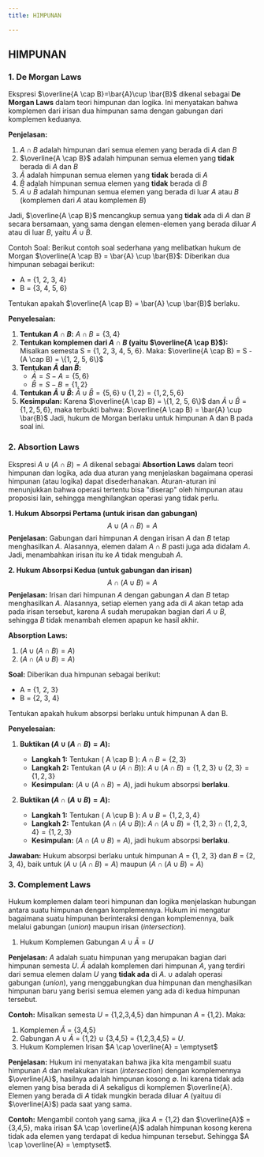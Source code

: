 ```yaml
---
title: HIMPUNAN

---
```



    
## HIMPUNAN

### 1. **De Morgan Laws**
Ekspresi $\overline{A \cap B}=\bar{A}\cup \bar{B}$ dikenal sebagai **De Morgan Laws** dalam teori himpunan dan logika. Ini menyatakan bahwa komplemen dari irisan dua himpunan sama dengan gabungan dari komplemen keduanya.

**Penjelasan:**
1. $A\cap B$ adalah himpunan dari semua elemen      yang berada di $A$ dan $B$
2. $\overline{A \cap B}$ adalah himpunan semua      elemen yang **tidak** berada di $A$ dan $B$
3. $\bar{A}$ adalah himpunan semua elemen yang      **tidak** berada di $A$
4. $\bar{B}$ adalah himpunan semua elemen yang      **tidak** berada di $B$
5. $\bar{A}\cup \bar{B}$ adalah himpunan semua      elemen yang berada di luar $A$ atau $B$          (komplemen dari $A$ atau komplemen $B$)

Jadi, $\overline{A \cap B}$ mencangkup semua yang **tidak** ada di $A$ dan $B$ secara bersamaan, yang sama dengan elemen-elemen yang berada diluar $A$ atau di luar $B$, yaitu $\bar{A}\cup \bar{B}$. 

Contoh Soal:
Berikut contoh soal sederhana yang melibatkan hukum de Morgan $\overline{A \cap B} = \bar{A} \cup \bar{B}$:
Diberikan dua himpunan sebagai berikut:
- A = {1, 2, 3, 4}
- B = {3, 4, 5, 6}

Tentukan apakah $\overline{A \cap B} = \bar{A} \cup \bar{B}$ berlaku.

**Penyelesaian:**
1. **Tentukan $A \cap B$:**
   $A \cap B = \{3, 4\}$
2. **Tentukan komplemen dari $A \cap B$ (yaitu $\overline{A \cap B}$):**
   Misalkan semesta S = {1, 2, 3, 4, 5, 6}. Maka:
   $\overline{A \cap B} = S - (A \cap B) = \{1, 2, 5, 6\}$
3. **Tentukan $\bar{A}$ dan $\bar{B}$:**
   - $\bar{A} = S - A = \{5, 6\}$
   - $\bar{B} = S - B = \{1, 2\}$
4. **Tentukan $\bar{A} \cup \bar{B}$:**
   $\bar{A} \cup \bar{B} = \{5, 6\} \cup \{1, 2\} = \{1, 2, 5, 6\}$
5. **Kesimpulan:**
   Karena $\overline{A \cap B} = \{1, 2, 5, 6\}$ dan $\bar{A} \cup \bar{B} = \{1, 2, 5, 6\}$, maka terbukti bahwa:
  $\overline{A \cap B} = \bar{A} \cup \bar{B}$
Jadi, hukum de Morgan berlaku untuk himpunan A dan B pada soal ini.


### **2. Absortion Laws**
Ekspresi $A \cup(A\cap B)=A$ dikenal sebagai **Absortion Laws** dalam teori himpunan dan logika, ada dua aturan yang menjelaskan bagaimana operasi himpunan (atau logika) dapat disederhanakan. Aturan-aturan ini menunjukkan bahwa operasi tertentu bisa "diserap" oleh himpunan atau proposisi lain, sehingga menghilangkan operasi yang tidak perlu.

**1. Hukum Absorpsi Pertama (untuk irisan dan gabungan)**
$$A \cup(A\cap B)=A$$
**Penjelasan:** Gabungan dari himpunan $A$ dengan irisan $A$ dan $B$ tetap menghasilkan $A$. Alasannya, elemen dalam $A\cap B$ pasti juga ada didalam $A$. Jadi, menambahkan irisan itu ke $A$ tidak mengubah $A$.

**2. Hukum Absorpsi Kedua (untuk gabungan dan irisan)**
$$A \cap(A\cup B)=A$$
**Penjelasan:** Irisan dari himpunan $A$ dengan gabungan $A$ dan $B$ tetap menghasilkan $A$. Alasannya, setiap elemen yang ada di $A$ akan tetap ada pada irisan tersebut, karena $A$ sudah merupakan bagian dari $A\cup B$, sehingga $B$ tidak menambah elemen apapun ke hasil akhir.
    
**Absorption Laws:**
1. $( A \cup (A \cap B) = A)$
2. $( A \cap (A \cup B) = A)$

**Soal:**
Diberikan dua himpunan sebagai berikut:
- A = {1, 2, 3}
- B = {2, 3, 4}

Tentukan apakah hukum absorpsi berlaku untuk himpunan A dan B.

**Penyelesaian:**

1. **Buktikan $( A \cup (A \cap B) = A)$:**
   - **Langkah 1:** Tentukan \( A \cap B \):
     $A \cap B = \{2, 3\}$
   - **Langkah 2:** Tentukan $( A \cup (A \cap B) )$:
     $A \cup (A \cap B) = \{1, 2, 3\} \cup \{2, 3\} = \{1, 2, 3\}$
   - **Kesimpulan:** $( A \cup (A \cap B) = A)$, jadi hukum absorpsi **berlaku**.

2. **Buktikan $( A \cap (A \cup B) = A)$:**
   - **Langkah 1:** Tentukan \( A \cup B \):
     $A \cup B = \{1, 2, 3, 4\}$
   - **Langkah 2:** Tentukan $( A \cap (A \cup B))$:
     $A \cap (A \cup B) = \{1, 2, 3\} \cap \{1, 2, 3, 4\} = \{1, 2, 3\}$
   - **Kesimpulan:** $( A \cap (A \cup B) = A)$, jadi hukum absorpsi **berlaku**.

**Jawaban:**
Hukum absorpsi berlaku untuk himpunan $A$ = {1, 2, 3} dan $B$ = {2, 3, 4}, baik untuk $( A \cup (A \cap B) = A)$ maupun $( A \cap (A \cup B) = A )$
    
    
### **3. Complement Laws**
Hukum komplemen dalam teori himpunan dan logika menjelaskan hubungan antara suatu himpunan dengan komplemennya. Hukum ini mengatur bagaimana suatu himpunan berinteraksi dengan komplemennya, baik melalui gabungan (*union*) maupun irisan (*intersection*).

1. Hukum Komplemen Gabungan
$A\cup \bar{A}=U$

**Penjelasan:** 
$A$ adalah suatu himpunan yang merupakan bagian dari himpunan semesta $U$. $\bar{A}$ adalah komplemen dari himpunan $A$, yang terdiri dari semua elemen dalam $U$ yang **tidak ada** di $A$. $\cup$ adalah operasi gabungan (*union*), yang menggabungkan dua himpunan dan menghasilkan himpunan baru yang berisi semua elemen yang ada di kedua himpunan tersebut.

**Contoh:** 
Misalkan semesta $U$ = {1,2,3,4,5} dan himpunan $A$ = {1,2}. Maka:
1. Komplemen $\bar{A}$ = {3,4,5}
2. Gabungan $A\cup \bar{A}$ = {1,2} $\cup$ {3,4,5} = {1,2,3,4,5} = $U$.
2. Hukum Komplemen Irisan
$A \cap \overline{A} = \emptyset$

**Penjelasan:** 
Hukum ini menyatakan bahwa jika kita mengambil suatu himpunan $A$ dan melakukan irisan (*intersection*) dengan komplemennya $\overline{A}$, hasilnya adalah himpunan kosong  $\emptyset$. Ini karena tidak ada elemen yang bisa berada di $A$ sekaligus di komplemen $\overline{A}. Elemen yang berada di $A$ tidak mungkin berada diluar $A$ (yaituu di $\overline{A}$) pada saat yang sama.

**Contoh:** 
Mengambil contoh yang sama, jika $A$ = {1,2} dan $\overline{A}$ = {3,4,5}, maka irisan $A \cap \overline{A}$ adalah himpunan kosong kerena tidak ada elemen yang terdapat di kedua himpunan tersebut. Sehingga $A \cap \overline{A} = \emptyset$.